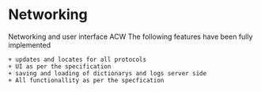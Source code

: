 # Networking
Networking and user interface ACW
The following features have been fully implemented

	+ updates and locates for all protocols
	+ UI as per the specification
	+ saving and loading of dictionarys and logs server side
	+ All functionallity as per the specfication
